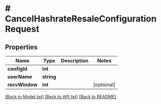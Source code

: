# # CancelHashrateResaleConfigurationRequest

## Properties

Name | Type | Description | Notes
------------ | ------------- | ------------- | -------------
**configId** | **int** |  |
**userName** | **string** |  |
**recvWindow** | **int** |  | [optional]

[[Back to Model list]](../../README.md#models) [[Back to API list]](../../README.md#endpoints) [[Back to README]](../../README.md)
